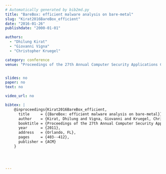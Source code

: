 ```yaml
---
# Automatically generated by bib2md.py
title: "BareBox: efficient malware analysis on bare-metal"
slug: "Kirat2016BareBox_efficient"
date: "2016-01-26"
publishdate: "2000-01-01"

authors:
  - "Dhilung Kirat"
  - "Giovanni Vigna"
  - "Christopher Kruegel"

category: conference
venue: "Proceedings of the 27th Annual Computer Security Applications Conference"


slides: no
paper: no
text: no

video_url: no

bibtex: |
    @inproceedings{Kirat2016BareBox_efficient,
      title     = {{BareBox: efficient malware analysis on bare-metal}},
      author    = {Kirat, Dhilung and Vigna, Giovanni and Kruegel, Christopher},
      booktitle = {Proceedings of the 27th Annual Computer Security Applications Conference},
      year      = {2011},
      address   = {Orlando, FL},
      pages     = {403--412},
      publisher = {ACM}
    }




---
```


